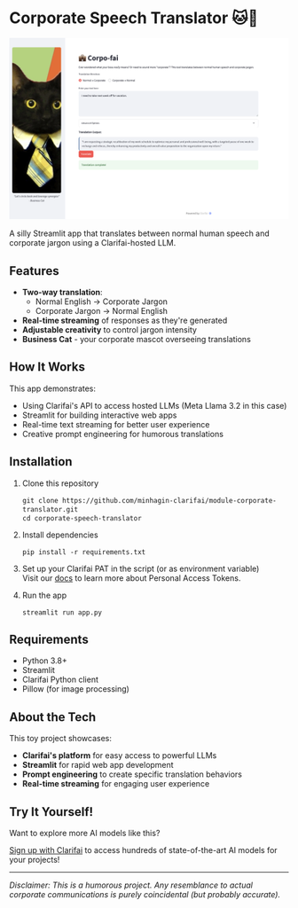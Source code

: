 # Corporate Speech Translator 🐱💼

![Business Cat approves your corporate jargon](screenshot.png)

A silly Streamlit app that translates between normal human speech and corporate jargon using a Clarifai-hosted LLM.

## Features

- **Two-way translation**:
  - Normal English → Corporate Jargon
  - Corporate Jargon → Normal English
- **Real-time streaming** of responses as they're generated
- **Adjustable creativity** to control jargon intensity
- **Business Cat** - your corporate mascot overseeing translations

## How It Works

This app demonstrates:
- Using Clarifai's API to access hosted LLMs (Meta Llama 3.2 in this case)
- Streamlit for building interactive web apps
- Real-time text streaming for better user experience
- Creative prompt engineering for humorous translations

## Installation

1. Clone this repository
   ```
   git clone https://github.com/minhagin-clarifai/module-corporate-translator.git
   cd corporate-speech-translator
   ```

2. Install dependencies
   ```
   pip install -r requirements.txt
   ```

3. Set up your Clarifai PAT in the script (or as environment variable)  
   Visit our [docs](https://docs.clarifai.com/additional-resources/authentication/personal-access-tokens/) to learn more about Personal Access Tokens.

4. Run the app
   ```
   streamlit run app.py
   ```

## Requirements

- Python 3.8+
- Streamlit
- Clarifai Python client
- Pillow (for image processing)

## About the Tech

This toy project showcases:
- **Clarifai's platform** for easy access to powerful LLMs
- **Streamlit** for rapid web app development
- **Prompt engineering** to create specific translation behaviors
- **Real-time streaming** for engaging user experience

## Try It Yourself!

Want to explore more AI models like this?

[Sign up with Clarifai](https://clarifai.com/signup) to access hundreds of state-of-the-art AI models for your projects!

---

*Disclaimer: This is a humorous project. Any resemblance to actual corporate communications is purely coincidental (but probably accurate).*